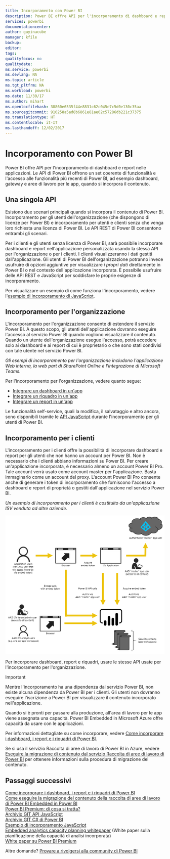 ```yaml
---
title: Incorporamento con Power BI
description: Power BI offre API per l'incorporamento di dashboard e report nelle applicazioni.
services: powerbi
documentationcenter: 
author: guyinacube
manager: kfile
backup: 
editor: 
tags: 
qualityfocus: no
qualitydate: 
ms.service: powerbi
ms.devlang: NA
ms.topic: article
ms.tgt_pltfrm: NA
ms.workload: powerbi
ms.date: 11/30/17
ms.author: mihart
ms.openlocfilehash: 38860e6535f44e8831c62c045e7c5d0e130c35aa
ms.sourcegitcommit: 910258a5ad8b6861e81ae02c57286db221c37375
ms.translationtype: HT
ms.contentlocale: it-IT
ms.lasthandoff: 12/02/2017
---
```

# <a name="embedding-with-power-bi"></a>Incorporamento con Power BI
Power BI offre API per l'incorporamento di dashboard e report nelle applicazioni. Le API di Power BI offrono un set coerente di funzionalità e l'accesso alle funzionalità più recenti di Power BI, ad esempio dashboard, gateway e aree di lavoro per le app, quando si incorpora il contenuto.

## <a name="a-single-api"></a>Una singola API
Esistono due scenari principali quando si incorpora il contenuto di Power BI.  Incorporamento per gli utenti dell'organizzazione (che dispongono di licenze per Power BI) e incorporamento per utenti e clienti senza che venga loro richiesta una licenza di Power BI. Le API REST di Power BI consentono entrambi gli scenari. 

Per i clienti e gli utenti senza licenza di Power BI, sarà possibile incorporare dashboard e report nell'applicazione personalizzata usando la stessa API per l'organizzazione o per i clienti. I clienti visualizzeranno i dati gestiti dall'applicazione. Gli utenti di Power BI dell'organizzazione potranno invece usufruire di opzioni aggiuntive per visualizzare *i propri dati* direttamente in Power BI o nel contesto dell'applicazione incorporata. È possibile usufruire delle API REST e JavaScript per soddisfare le proprie esigenze di incorporamento.

Per visualizzare un esempio di come funziona l'incorporamento, vedere l'[esempio di incorporamento di JavaScript](https://microsoft.github.io/PowerBI-JavaScript/demo/).

## <a name="embedding-for-your-organization"></a>Incorporamento per l'organizzazione
L'incorporamento per l'organizzazione consente di estendere il servizio Power BI. A questo scopo, gli utenti dell'applicazione dovranno eseguire l'accesso al servizio Power BI quando vogliono visualizzare il contenuto. Quando un utente dell'organizzazione esegue l'accesso, potrà accedere solo ai dashboard e ai report di cui è proprietario o che sono stati condivisi con tale utente nel servizio Power BI. 

*Gli esempi di incorporamento per l'organizzazione includono l'applicazione Web interna, la web part di SharePoint Online e l'integrazione di Microsoft Teams.*

Per l'incorporamento per l'organizzazione, vedere quanto segue:

* [Integrare un dashboard in un'app](integrate-dashboard.md)
* [Integrare un riquadro in un'app](integrate-tile.md)
* [Integrare un report in un'app](integrate-report.md)

Le funzionalità self-service, quali la modifica, il salvataggio e altro ancora, sono disponibili tramite le [API JavaScript](https://github.com/Microsoft/PowerBI-JavaScript) durante l'incorporamento per gli utenti di Power BI.

## <a name="embedding-for-your-customers"></a>Incorporamento per i clienti
L'incorporamento per i clienti offre la possibilità di incorporare dashboard e report per gli utenti che non hanno un account per Power BI. Non è necessario che i clienti abbiano informazioni su Power BI. Per creare un'applicazione incorporata, è necessario almeno un account Power BI Pro. Tale account verrà usato come account master per l'applicazione. Basta immaginarlo come un account del proxy. L'account Power BI Pro consente anche di generare i token di incorporamento che forniscono l'accesso a dashboard e report di proprietà o gestiti dall'applicazione nel servizio Power BI. 

*Un esempio di incorporamento per i clienti è costituito da un'applicazione ISV venduta ad altre aziende.*

![Flusso di incorporamento per l'incorporamento per i clienti](media/embedding/powerbi-embed-flow.png)

Per incorporare dashboard, report e riquadri, usare le stesse API usate per l'incorporamento per l'organizzazione.

> [!IMPORTANT]
> Mentre l'incorporamento ha una dipendenza dal servizio Power BI, non esiste alcuna dipendenza da Power BI per i clienti. Gli utenti non dovranno eseguire l'iscrizione a Power BI per visualizzare il contenuto incorporato nell'applicazione.
> 
> 

Quando si è pronti per passare alla produzione, all'area di lavoro per le app viene assegnata una capacità. Power BI Embedded in Microsoft Azure offre capacità da usare con le applicazioni.

Per informazioni dettagliate su come incorporare, vedere [Come incorporare i dashboard, i report e i riquadri di Power BI](embedding-content.md).

Se si usa il servizio Raccolta di aree di lavoro di Power BI in Azure, vedere [Eseguire la migrazione di contenuto dal servizio Raccolta di aree di lavoro di Power BI](migrate-from-powerbi-embedded.md) per ottenere informazioni sulla procedura di migrazione del contenuto.

## <a name="next-steps"></a>Passaggi successivi
[Come incorporare i dashboard, i report e i riquadri di Power BI](embedding-content.md)  
[Come eseguire la migrazione del contenuto della raccolta di aree di lavoro di Power BI Embedded in Power BI](migrate-from-powerbi-embedded.md)  
[Power BI Premium: di cosa si tratta?](../service-premium.md)  
[Archivio GIT API JavaScript](https://github.com/Microsoft/PowerBI-JavaScript)  
[Archivio GIT C# di Power BI](https://github.com/Microsoft/PowerBI-CSharp)  
[Esempio di incorporamento JavaScript](https://microsoft.github.io/PowerBI-JavaScript/demo/)  
[Embedded analytics capacity planning whitepaper](https://aka.ms/pbiewhitepaper) (White paper sulla pianificazione della capacità di analisi incorporata)  
[White paper su Power BI Premium](https://aka.ms/pbipremiumwhitepaper)  

Altre domande? [Provare a rivolgersi alla community di Power BI](http://community.powerbi.com/)

